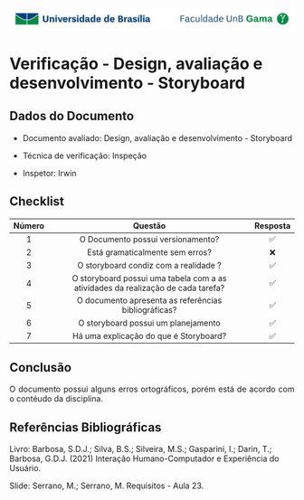 ![UnB](/../../../img/unb.jpg)

# Verificação - Design, avaliação e desenvolvimento - Storyboard

## Dados do Documento

* Documento avaliado: Design, avaliação e desenvolvimento - Storyboard

* Técnica de verificação: Inspeção


* Inspetor: Irwin



## Checklist



| Número | Questão | Resposta |
|:----:|:----:|:----:|
|1|O Documento possui versionamento?|✅|
|2|Está gramaticalmente sem erros?|❌|
|3|O storyboard condiz com a realidade ?|✅|
|4|O storyboard possui uma tabela com a as atividades da realização de cada tarefa?|✅|
|5|O documento apresenta as referências bibliográficas?|✅|
|6|O storyboard possui um planejamento|✅|
|7|Há uma explicação do que é Storyboard?|✅|


## Conclusão

<p align = "justify">
O documento possui alguns erros ortográficos, porém está de acordo com o contéudo da disciplina.
 </p>


## Referências Bibliográficas

Livro: Barbosa, S.D.J.; Silva, B.S.; Silveira, M.S.; Gasparini, I.; Darin, T.; Barbosa, G.D.J.
(2021) Interação Humano-Computador e Experiência do Usuário.

Slide: Serrano, M.; Serrano, M. Requisitos - Aula 23.

